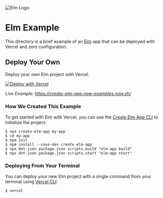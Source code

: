 ![Elm Logo](https://github.com/vercel/vercel/blob/master/packages/frameworks/logos/elm.svg)

# Elm Example

This directory is a brief example of an [Elm](https://elm-lang.org/) app that can be deployed with Vercel and zero configuration.

## Deploy Your Own

Deploy your own Elm project with Vercel.

[![Deploy with Vercel](https://vercel.com/button)](https://vercel.com/import/project?template=https://github.com/vercel/vercel/tree/master/examples/create-elm-app)

_Live Example: https://create-elm-app.now-examples.now.sh/_

### How We Created This Example

To get started with Elm with Vercel, you can use the [Create Elm App CLI](https://github.com/halfzebra/create-elm-app#getting-started) to initialize the project:

```shell
$ npx create-elm-app my-app
$ cd my-app
$ npm init
$ npm install --save-dev create-elm-app
$ npx dot-json package.json scripts.build "elm-app build"
$ npx dot-json package.json scripts.start "elm-app start"
```

### Deploying From Your Terminal

You can deploy your new Elm project with a single command from your terminal using [Vercel CLI](https://vercel.com/download):

```shell
$ vercel
```
